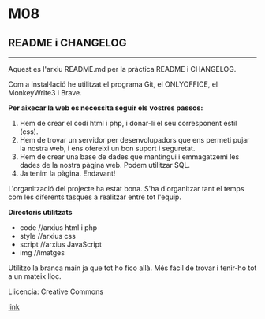 # M08
## README i CHANGELOG
***
Aquest es l'arxiu README.md per la pràctica README i CHANGELOG.

Com a instal·lació he utilitzat el programa Git, el ONLYOFFICE, el MonkeyWrite3 i Brave.

**Per aixecar la web es necessita seguir els vostres passos:**
1. Hem de crear el codi html i php, i donar-li el seu corresponent estil (css).
2. Hem de trovar un servidor per desenvolupadors que ens permeti pujar la nostra web, i ens ofereixi un bon suport i seguretat.
3. Hem de crear una base de dades que mantingui i emmagatzemi les dades de la nostra pàgina web. Podem utilitzar SQL.
4. Ja tenim la pàgina. Endavant!

L'organització del projecte ha estat bona. S'ha d'organitzar tant el temps com les diferents tasques a realitzar entre tot l'equip.

**Directoris utilitzats**
- code //arxius html i php
- style //arxius css
- script //arxius JavaScript
- img //imatges

Utilitzo la branca main ja que tot ho fico allà. Més fàcil de trovar i tenir-ho tot a un mateix lloc.

Llicencia: Creative Commons

[link](https://creativecommons.org/share-your-work/)
